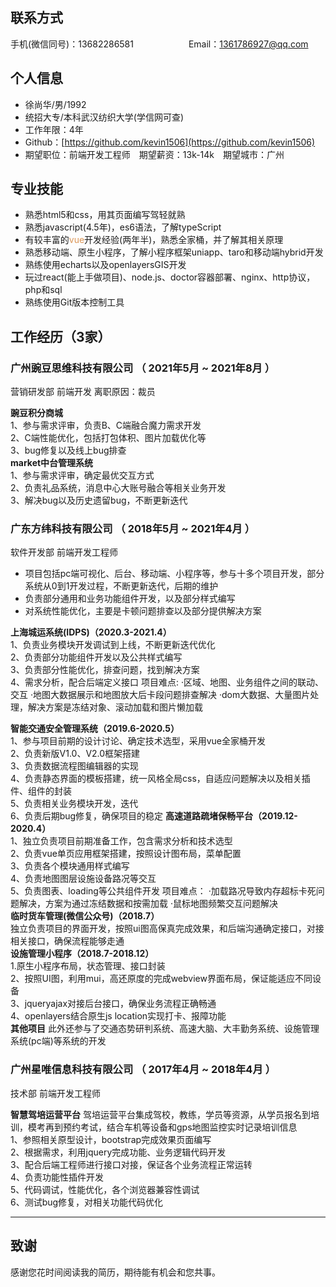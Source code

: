 ## 联系方式
手机(微信同号)：13682286581&emsp;&emsp;&emsp;&emsp;&emsp;&emsp; Email：1361786927@qq.com
## 个人信息
 - 徐尚华/男/1992
 - 统招大专/本科武汉纺织大学(学信网可查)
 - 工作年限：4年
 - Github：[https://github.com/kevin1506](https://github.com/kevin1506)
 - 期望职位：前端开发工程师&emsp;期望薪资：13k-14k&emsp;期望城市：广州
## 专业技能
- 熟悉html5和css，用其页面编写驾轻就熟
- 熟悉javascript(4.5年)，es6语法，了解typeScript
- 有较丰富的<span style="color:#dc9656">vue</span>开发经验(两年半)，熟悉全家桶，并了解其相关原理
- 熟悉移动端、原生小程序，了解小程序框架uniapp、taro和移动端hybrid开发
- 熟练使用echarts以及openlayersGIS开发
- 玩过react(能上手做项目)、node.js、doctor容器部署、nginx、http协议，php和sql
- 熟练使用Git版本控制工具
## 工作经历（3家）
### 广州豌豆思维科技有限公司 （ 2021年5月 ~ 2021年8月 ）
营销研发部 前端开发 离职原因：裁员

**豌豆积分商城**  
1、参与需求评审，负责B、C端融合魔力需求开发  
2、C端性能优化，包括打包体积、图片加载优化等  
3、bug修复以及线上bug排查  
**market中台管理系统**  
1、参与需求评审，确定最优交互方式  
2、负责礼品系统，消息中心大账号融合等相关业务开发  
3、解决bug以及历史遗留bug，不断更新迭代
### 广东方纬科技有限公司 （ 2018年5月 ~ 2021年4月 ）
软件开发部 前端开发工程师
- 项目包括pc端可视化、后台、移动端、小程序等，参与十多个项目开发，部分系统从0到1开发过程，不断更新迭代，后期的维护
- 负责部分通用和业务功能组件开发，以及部分样式编写
- 对系统性能优化，主要是卡顿问题排查以及部分提供解决方案

**上海城运系统(IDPS)（2020.3-2021.4）**  
1、负责业务模块开发调试到上线，不断更新迭代优化  
2、负责部分功能组件开发以及公共样式编写  
3、负责部分性能优化，排查问题，找到解决方案  
4、需求分析，配合后端定义接口
项目难点:
   ·区域、地图、业务组件之间的联动、交互
   ·地图大数据展示和地图放大后卡段问题排查解决
   ·dom大数据、大量图片处理，解决方案是冻结对象、滚动加载和图片懒加载

**智能交通安全管理系统（2019.6-2020.5）**  
1、参与项目前期的设计讨论、确定技术选型，采用vue全家桶开发  
2、负责新版V1.0、V2.0框架搭建  
3、负责数据流程图编辑器的实现  
4、负责静态界面的模板搭建，统一风格全局css，自适应问题解决以及相关插件、组件的封装  
5、负责相关业务模块开发，迭代  
6、负责后期bug修复，确保项目的稳定
**高速道路疏堵保畅平台（2019.12-2020.4）**  
1、独立负责项目前期准备工作，包含需求分析和技术选型  
2、负责vue单页应用框架搭建，按照设计图布局，菜单配置  
3、负责各个模块通用样式编写  
4、负责地图图层设施设备路况等交互  
5、负责图表、loading等公共组件开发
项目难点：
   ·加载路况导致内存超标卡死问题解决，方案为通过冻结数据和按需加载
   ·鼠标地图频繁交互问题解决  
**临时货车管理(微信公众号)（2018.7）**  
独立负责项目的界面开发，按照ui图高保真完成效果，和后端沟通确定接口，对接相关接口，确保流程能够走通  
**设施管理小程序（2018.7-2018.12）**   
1.原生小程序布局，状态管理、接口封装  
2、按照UI图，利用mui，高还原度的完成webview界面布局，保证能适应不同设备    
3、jqueryajax对接后台接口，确保业务流程正确畅通    
4、openlayers结合原生js location实现打卡、报障功能  
**其他项目** 
此外还参与了交通态势研判系统、高速大脑、大丰勤务系统、设施管理系统(pc端)等系统的开发
  
### 广州星唯信息科技有限公司 （ 2017年4月 ~ 2018年4月 ）
技术部  前端开发工程师

**智慧驾培运营平台**
驾培运营平台集成驾校，教练，学员等资源，从学员报名到培训，模考再到预约考试，结合车机等设备和gps地图监控实时记录培训信息  
1、参照相关原型设计，bootstrap完成效果页面编写  
2、根据需求，利用jquery完成功能、业务逻辑代码开发  
3、配合后端工程师进行接口对接，保证各个业务流程正常运转  
4、负责功能性插件开发  
5、代码调试，性能优化，各个浏览器兼容性调试  
6、测试bug修复，对相关功能代码优化

---      
## 致谢
感谢您花时间阅读我的简历，期待能有机会和您共事。
      

